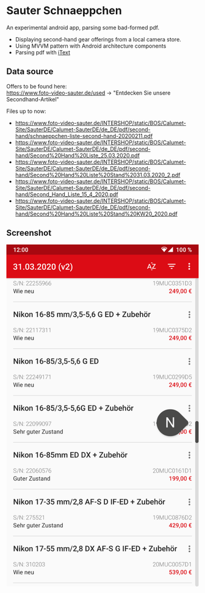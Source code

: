 # Sauter Schnaeppchen

An experimental android app, parsing some bad-formed pdf.

* Displaying second-hand gear offerings from a local camera store.  
* Using MVVM pattern with Android architecture components
* Parsing pdf with [iText](https://itextpdf.com/de)

## Data source

Offers to be found here:  
<https://www.foto-video-sauter.de/used> -> "Entdecken Sie unsere Secondhand-Artikel"

Files up to now:

* <https://www.foto-video-sauter.de/INTERSHOP/static/BOS/Calumet-Site/SauterDE/Calumet-SauterDE/de_DE/pdf/second-hand/schnaeppchen-liste-second-hand-20200211.pdf>
* <https://www.foto-video-sauter.de/INTERSHOP/static/BOS/Calumet-Site/SauterDE/Calumet-SauterDE/de_DE/pdf/second-hand/Second%20Hand%20Liste_25.03.2020.pdf>
* <https://www.foto-video-sauter.de/INTERSHOP/static/BOS/Calumet-Site/SauterDE/Calumet-SauterDE/de_DE/pdf/second-hand/Second%20Hand%20Liste%20Stand%2031.03.2020_2.pdf>
* <https://www.foto-video-sauter.de/INTERSHOP/static/BOS/Calumet-Site/SauterDE/Calumet-SauterDE/de_DE/pdf/second-hand/Second_Hand_Liste_15_4_2020.pdf>
* <https://www.foto-video-sauter.de/INTERSHOP/static/BOS/Calumet-Site/SauterDE/Calumet-SauterDE/de_DE/pdf/second-hand/Second%20Hand%20Liste%20Stand%20KW20_2020.pdf>

## Screenshot

![screenshot](art/screen_5a01629157b0b6c52639.png "screenshot")
